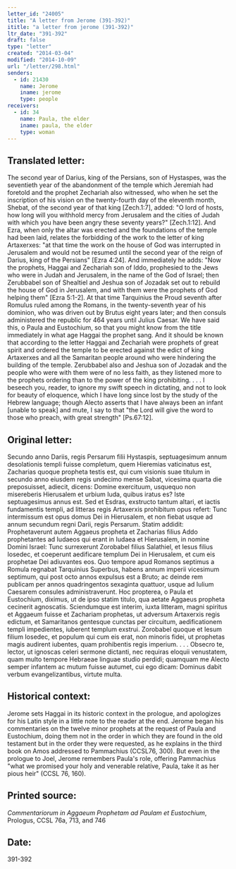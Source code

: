 ```yaml
---
letter_id: "24005"
title: "A letter from Jerome (391-392)"
ititle: "a letter from jerome (391-392)"
ltr_date: "391-392"
draft: false
type: "letter"
created: "2014-03-04"
modified: "2014-10-09"
url: "/letter/298.html"
senders:
  - id: 21430
    name: Jerome
    iname: jerome
    type: people
receivers:
  - id: 34
    name: Paula, the elder
    iname: paula, the elder
    type: woman
---
```

<h2> Translated letter:</h2>The second year of Darius, king of the Persians, son of Hystaspes, was the seventieth year of the abandonment of the temple which Jeremiah had foretold and the prophet Zechariah also witnessed, who when he set the inscription of his vision on the twenty-fourth day of the eleventh month, Shebat, of the second year of that king [Zech.1:7], added:  "O lord of hosts, how long will you withhold mercy from Jerusalem and the cities of Judah with which you have been angry these seventy years?" [Zech.1:12].  And Ezra, when only the altar was erected and the foundations of the temple had been laid, relates the forbidding of the work to the letter of king Artaxerxes:  "at that time the work on the house of God was interrupted in Jerusalem and would not be resumed until the second year of the reign of Darius, king of the Persians" [Ezra 4:24].  And immediately he adds:  "Now the prophets, Haggai and Zechariah son of Iddo, prophesied to the Jews who were in Judah and Jerusalem, in the name of the God of Israel; then Zerubbabel son of Shealtiel and Jeshua son of Jozadak set out to rebuild the house of God in Jerusalem, and with them were the prophets of God helping them" [Ezra 5:1-2].  At that time Tarquinius the Proud seventh after Romulus ruled among the Romans, in the twenty-seventh year of his dominion, who was driven out by Brutus eight years later; and then consuls administered the republic for 464 years until Julius Caesar.
We have said this, o Paula and Eustochium, so that you might know from the title immediately in what age Haggai the prophet sang.  And it should be known that according to the letter Haggai and Zechariah were prophets of great spirit and ordered the temple to be erected against the edict of king Artaxerxes and all the Samaritan people around who were hindering the building of the temple.  Zerubbabel also and Jeshua son of Jozadak and the people who were with them were of no less faith, as they listened more to the prophets ordering than to the power of the king prohibiting.
. . .
I beseech you, reader, to ignore my swift speech in dictating, and not to look for beauty of eloquence, which I have long since lost by the study of the Hebrew language; though Alecto asserts that I have always been an infant [unable to speak] and mute, I say to that "the Lord will give the word to those who preach, with great strength" [Ps.67:12].
<h2 class="mt-4"> Original letter:</h2>Secundo anno Dariis, regis Persarum filii Hystaspis, septuagesimum annum desolationis templi fuisse completum, quem Hieremias vaticinatus est, Zacharias quoque propheta testis est, qui cum visionis suae titulum in secundo anno eiusdem regis undecimo mense Sabat, vicesima quarta die preposuisset, adiecit, dicens: Domine exercituum, usquequo non misereberis Hierusalem et urbium Iuda, quibus iratus es? Iste septuagesimus annus est. Sed et Esdras, exstructo tantum altari, et iactis fundamentis templi, ad litteras regis Artaxerxis prohibitum opus refert: Tunc intermissum est opus domus Dei in Hierusalem, et non fiebat usque ad annum secundum regni Darii, regis Persarum. Statim addidit: Prophetaverunt autem Aggaeus propheta et Zacharias filius Addo prophetantes ad Iudaeos qui erant in Iudaea et Hierusalem, in nomine Domini Israel: Tunc surrexerunt Zorobabel filius Salathiel, et Iesus filius Iosedec, et coeperunt aedificare templum Dei in Hierusalem, et cum eis prophetae Dei adiuvantes eos. Quo tempore apud Romanos septimus a Romula regnabat Tarquinius Superbus, habens annum imperii vicesimum septimum, qui post octo annos expulsus est a Bruto; ac deinde rem publicam per annos quadringentos sexaginta quattuor, usque ad Iulium Caesarem consules administraverunt. Hoc propterea, o Paula et Eustochium, diximus, ut de ipso statim titulo, qua aetate Aggaeus propheta cecinerit agnoscatis. Sciendumque est interim, iuxta litteram, magni spiritus et Aggaeum fuisse et Zachariam prophetas, ut adversum Artaxerxis regis edictum, et Samaritanos gentesque cunctas per circuitum, aedificationem templi impedientes, iuberent templum exstrui. Zorobabel quoque et Iesum filium Iosedec, et populum qui cum eis erat, non minoris fidei, ut prophetas magis audirent iubentes, quam prohibentis regis imperium.
. . .
Obsecro te, lector, ut ignoscas celeri sermone dictanti, nec requiras eloquii venustatem, quam multo tempore Hebraeae linguae studio perdidi; quamquam me Alecto semper infantem ac mutum fuisse autumet, cui ego dicam: Dominus dabit verbum evangelizantibus, virtute multa.
<h2 class="mt-4"> Historical context:</h2>Jerome sets Haggai in its historic context in the prologue, and apologizes for his Latin style in a little note to the reader at the end.  Jerome began his commentaries on the twelve minor prophets at the request of Paula and Eustochium, doing them not in the order in which they are found in the old testament but in the order they were requested, as he explains in the third book on Amos addressed to Pammachius (CCSL76, 300).  But even in the prologue to Joel, Jerome remembers Paula's role, offering Pammachius "what we promised your holy and venerable relative, Paula, take it as her pious heir" (CCSL 76, 160).
<h2 class="mt-4"> Printed source:</h2><p><em>Commentariorum in Aggaeum Prophetam ad Paulam et Eustochium</em>, Prologus, CCSL 76a, 713, and 746</p><h2 class="mt-4"> Date:</h2>391-392